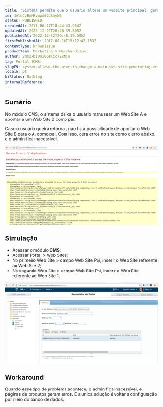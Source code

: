 ```yaml
---
title: 'Sistema permite que o usuário altere um website principal, gerando erros'
id: 1etuCzBmHEywwm02USmyW6
status: PUBLISHED
createdAt: 2017-06-14T18:44:43.954Z
updatedAt: 2022-12-22T20:48:39.505Z
publishedAt: 2022-12-22T20:48:39.505Z
firstPublishedAt: 2017-08-10T15:12:42.153Z
contentType: knownIssue
productTeam: Marketing & Merchandising
author: 2mXZkbi0oi061KicTExNjo
tag: Portal (CMS)
slugEN: system-allows-the-user-to-change-a-main-web-site-generating-errors
locale: pt
kiStatus: Backlog
internalReference: 
---
```


## Sumário

No módulo CMS, o sistema deixa o usuário manusear um Web Site A e apontar a um Web Site B como pai.

Caso o usuário queira retornar, nao há a possibilidade de apontar o Web Site B para o A, como pai. Com isso, gera erros no site como o erro abaixo, e o admin fica inacessível.

![KI erro website](https://raw.githubusercontent.com/vtexdocs/help-center-content/refs/heads/main/docs/pt/known-issues/Marketing%20&%20Merchandising/sistema-permite-que-o-usuario-altere-um-website-principal-gerando-erros_1.png)


## Simulação

- Acessar o módulo __CMS__;
- Acessar Portal > Web Sites;
- No primeiro Web Site > campo Web Site Pai, inserir o Web Site referente ao Web Site 2;
- No segundo Web Site > campo Web Site Pai, inserir o Web Site referente ao Web Site 1.

![KI erro website2](https://raw.githubusercontent.com/vtexdocs/help-center-content/refs/heads/main/docs/pt/known-issues/Marketing%20&%20Merchandising/sistema-permite-que-o-usuario-altere-um-website-principal-gerando-erros_2.png)

## Workaround

Quando esse tipo de problema acontece, o admin fica inacessível, e páginas de produtos geram erros. E a unica solução é voltar a configuração por meio do banco de dados.

